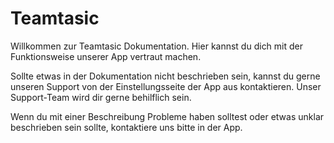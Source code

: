 # Teamtasic

Willkommen zur Teamtasic Dokumentation. Hier kannst du dich mit der Funktionsweise unserer App vertraut machen.

Sollte etwas in der Dokumentation nicht beschrieben sein, kannst du gerne unseren Support von der Einstellungsseite der App aus kontaktieren. Unser Support-Team wird dir gerne behilflich sein.

Wenn du mit einer Beschreibung Probleme haben solltest oder etwas unklar beschrieben sein sollte, kontaktiere uns bitte in der App.